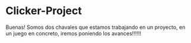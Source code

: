 # Clicker-Project
Buenas! Somos dos chavales que estamos trabajando en un proyecto, en un juego en concreto, iremos poniendo los avances!!!!!!
